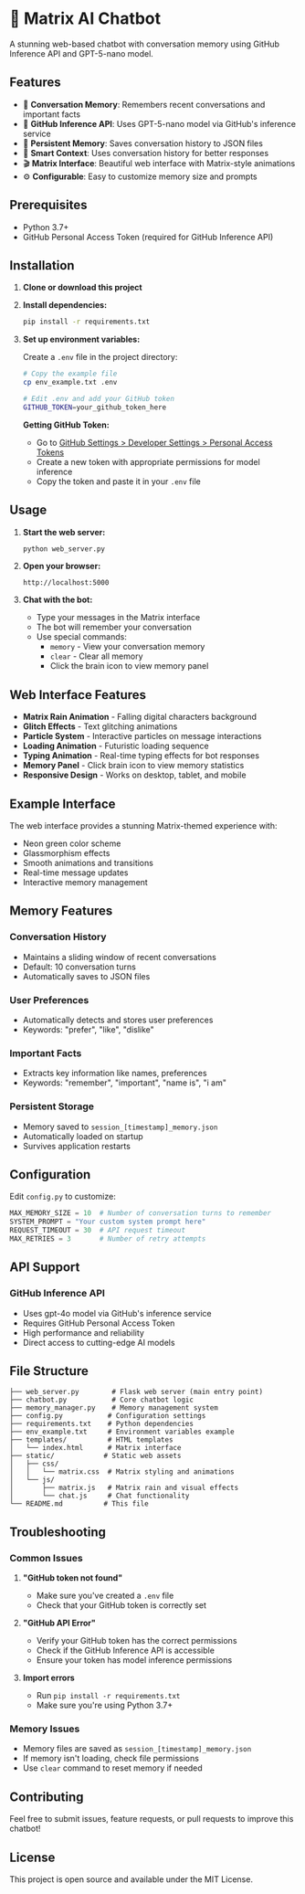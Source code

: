 # 🤖 Matrix AI Chatbot

A stunning web-based chatbot with conversation memory using GitHub Inference API and GPT-5-nano model.

## Features

- 🧠 **Conversation Memory**: Remembers recent conversations and important facts
- 🚀 **GitHub Inference API**: Uses GPT-5-nano model via GitHub's inference service
- 💾 **Persistent Memory**: Saves conversation history to JSON files
- 🎯 **Smart Context**: Uses conversation history for better responses
- 🎬 **Matrix Interface**: Beautiful web interface with Matrix-style animations
- ⚙️ **Configurable**: Easy to customize memory size and prompts

## Prerequisites

- Python 3.7+
- GitHub Personal Access Token (required for GitHub Inference API)

## Installation

1. **Clone or download this project**

2. **Install dependencies:**
   ```bash
   pip install -r requirements.txt
   ```

3. **Set up environment variables:**
   
   Create a `.env` file in the project directory:
   ```bash
   # Copy the example file
   cp env_example.txt .env
   
   # Edit .env and add your GitHub token
   GITHUB_TOKEN=your_github_token_here
   ```

   **Getting GitHub Token:**
   - Go to [GitHub Settings > Developer Settings > Personal Access Tokens](https://github.com/settings/tokens)
   - Create a new token with appropriate permissions for model inference
   - Copy the token and paste it in your `.env` file

## Usage

1. **Start the web server:**
   ```bash
   python web_server.py
   ```

2. **Open your browser:**
   ```
   http://localhost:5000
   ```

3. **Chat with the bot:**
   - Type your messages in the Matrix interface
   - The bot will remember your conversation
   - Use special commands:
     - `memory` - View your conversation memory
     - `clear` - Clear all memory
     - Click the brain icon to view memory panel

## Web Interface Features

- **Matrix Rain Animation** - Falling digital characters background
- **Glitch Effects** - Text glitching animations
- **Particle System** - Interactive particles on message interactions
- **Loading Animation** - Futuristic loading sequence
- **Typing Animation** - Real-time typing effects for bot responses
- **Memory Panel** - Click brain icon to view memory statistics
- **Responsive Design** - Works on desktop, tablet, and mobile

## Example Interface

The web interface provides a stunning Matrix-themed experience with:
- Neon green color scheme
- Glassmorphism effects
- Smooth animations and transitions
- Real-time message updates
- Interactive memory management

## Memory Features

### Conversation History
- Maintains a sliding window of recent conversations
- Default: 10 conversation turns
- Automatically saves to JSON files

### User Preferences
- Automatically detects and stores user preferences
- Keywords: "prefer", "like", "dislike"

### Important Facts
- Extracts key information like names, preferences
- Keywords: "remember", "important", "name is", "i am"

### Persistent Storage
- Memory saved to `session_[timestamp]_memory.json`
- Automatically loaded on startup
- Survives application restarts

## Configuration

Edit `config.py` to customize:

```python
MAX_MEMORY_SIZE = 10  # Number of conversation turns to remember
SYSTEM_PROMPT = "Your custom system prompt here"
REQUEST_TIMEOUT = 30  # API request timeout
MAX_RETRIES = 3       # Number of retry attempts
```

## API Support

### GitHub Inference API
- Uses gpt-4o model via GitHub's inference service
- Requires GitHub Personal Access Token
- High performance and reliability
- Direct access to cutting-edge AI models

## File Structure

```
├── web_server.py        # Flask web server (main entry point)
├── chatbot.py           # Core chatbot logic
├── memory_manager.py    # Memory management system
├── config.py           # Configuration settings
├── requirements.txt    # Python dependencies
├── env_example.txt     # Environment variables example
├── templates/          # HTML templates
│   └── index.html      # Matrix interface
├── static/            # Static web assets
│   ├── css/
│   │   └── matrix.css  # Matrix styling and animations
│   └── js/
│       ├── matrix.js   # Matrix rain and visual effects
│       └── chat.js     # Chat functionality
└── README.md          # This file
```

## Troubleshooting

### Common Issues

1. **"GitHub token not found"**
   - Make sure you've created a `.env` file
   - Check that your GitHub token is correctly set

2. **"GitHub API Error"**
   - Verify your GitHub token has the correct permissions
   - Check if the GitHub Inference API is accessible
   - Ensure your token has model inference permissions

3. **Import errors**
   - Run `pip install -r requirements.txt`
   - Make sure you're using Python 3.7+

### Memory Issues

- Memory files are saved as `session_[timestamp]_memory.json`
- If memory isn't loading, check file permissions
- Use `clear` command to reset memory if needed

## Contributing

Feel free to submit issues, feature requests, or pull requests to improve this chatbot!

## License

This project is open source and available under the MIT License.

